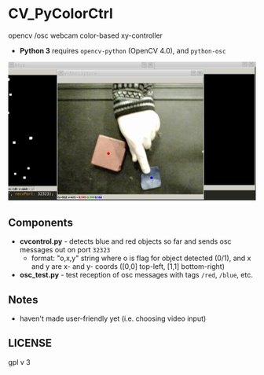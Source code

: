 # CV_PyColorCtrl
opencv /osc webcam color-based xy-controller

- **Python 3** requires `opencv-python` (OpenCV 4.0), and `python-osc`

[![cv_pycolorctrl demo](cv_pycolorctrl_1-16-19.png)](https://youtu.be/Qr1cq7uNvM4 "demo")



## Components
- **cvcontrol.py** - detects blue and red objects so far and sends osc messages out on port `32323`
  - format: "o,x,y" string where o is flag for object detected (0/1), and x and y are x- and y- coords ([0,0] top-left, [1,1] bottom-right)
- **osc_test.py** - test reception of osc messages with tags `/red`, `/blue`, etc.


## Notes
- haven't made user-friendly yet (i.e. choosing video input)

## LICENSE
gpl v 3
